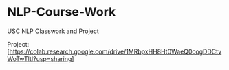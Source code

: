 # NLP-Course-Work
USC NLP Classwork and Project

Project: [https://colab.research.google.com/drive/1MRbpxHH8Ht0WaeQ0cogDDCtvWoTwTltI?usp=sharing]

